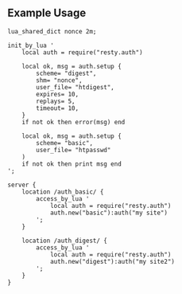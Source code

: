 

Example Usage
-------------

    lua_shared_dict nonce 2m;

    init_by_lua '
        local auth = require("resty.auth")

        local ok, msg = auth.setup {
            scheme= "digest", 
            shm= "nonce", 
            user_file= "htdigest",
            expires= 10,
            replays= 5,
            timeout= 10,
        }
        if not ok then error(msg) end

        local ok, msg = auth.setup {
            scheme= "basic", 
            user_file= "htpasswd"
        )
        if not ok then print msg end
    ';

    server {
        location /auth_basic/ {
            access_by_lua '
                local auth = require("resty.auth")
                auth.new("basic"):auth("my site")
            ';
        }

        location /auth_digest/ {
            access_by_lua '
                local auth = require("resty.auth")
                auth.new("digest"):auth("my site2")
            ';
        }
    }

